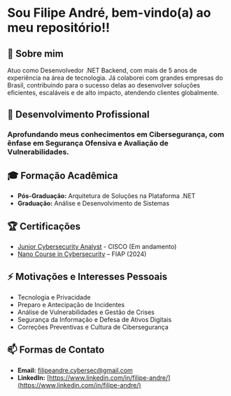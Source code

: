 # Sou Filipe André, bem-vindo(a) ao meu repositório!!

## 🚀 Sobre mim  
Atuo como Desenvolvedor .NET Backend, com mais de 5 anos de experiência na área de tecnologia. Já colaborei com grandes empresas do Brasil, contribuindo para o sucesso delas ao desenvolver soluções eficientes, escaláveis e de alto impacto, atendendo clientes globalmente.

## 🌱 Desenvolvimento Profissional  
### Aprofundando meus conhecimentos em **Cibersegurança**, com ênfase em **Segurança Ofensiva** e **Avaliação de Vulnerabilidades**.  

## 🎓 Formação Acadêmica  
- **Pós-Graduação:** Arquitetura de Soluções na Plataforma .NET  
- **Graduação:** Análise e Desenvolvimento de Sistemas  

## 🏆 Certificações
- [Junior Cybersecurity Analyst](https://www.netacad.com/career-paths/cybersecurity?courseLang=en-US) - CISCO (Em andamento)
- [Nano Course in Cybersecurity](https://on.fiap.com.br/pluginfile.php/1/local_nanocourses/certificado_nanocourse/107564/dde2de4e80de00b0dee0887fe4840c4f/certificado.png) – FIAP (2024)  

## ⚡ Motivações e Interesses Pessoais  
- Tecnologia e Privacidade
- Preparo e Antecipação de Incidentes
- Análise de Vulnerabilidades e Gestão de Crises
- Segurança da Informação e Defesa de Ativos Digitais
- Correções Preventivas e Cultura de Cibersegurança

## 📫 Formas de Contato 
- **Email:** filipeandre.cybersec@gmail.com
- **LinkedIn:** [https://www.linkedin.com/in/filipe-andre/](https://www.linkedin.com/in/filipe-andre/)

<!---
FilipeCyberSec/FilipeCyberSec is a ✨ special ✨ repository because its `README.md` (this file) appears on your GitHub profile.
You can click the Preview link to take a look at your changes.
--->
